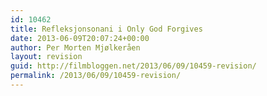 ```yaml
---
id: 10462
title: Refleksjonsonani i Only God Forgives
date: 2013-06-09T20:07:24+00:00
author: Per Morten Mjølkeråen
layout: revision
guid: http://filmbloggen.net/2013/06/09/10459-revision/
permalink: /2013/06/09/10459-revision/
---
```

